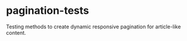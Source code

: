 # pagination-tests
 Testing methods to create dynamic responsive pagination for article-like content.  
